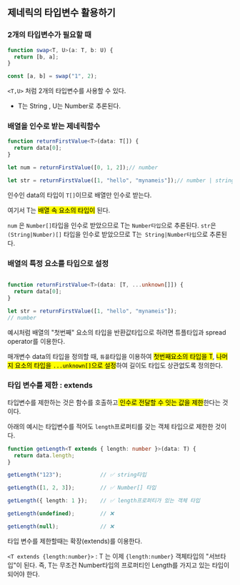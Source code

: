 
## 제네릭의 타입변수 활용하기

### 2개의 타입변수가 필요할 때

```typescript
function swap<T, U>(a: T, b: U) {
  return [b, a];
}

const [a, b] = swap("1", 2);
```

`<T,U>` 처럼 2개의 타입변수를 사용할 수 있다.
- T는 String , U는 Number로 추론된다.

### 배열을 인수로 받는 제네릭함수

```typescript
function returnFirstValue<T>(data: T[]) {
  return data[0];
}

let num = returnFirstValue([0, 1, 2]);// number

let str = returnFirstValue([1, "hello", "mynameis"]);// number | string 
```

인수인 data의 타입이 `T[]`이므로 배열만 인수로 받는다.

여기서 T는 <mark class="hltr-purple">배열 속 요소의 타입이</mark> 된다.

`num` 은 `Number[]`타입을 인수로 받았으므로 T는 `Number타입`으로 추론된다.
`str`은 `(String|Number)[]` 타입을 인수로 받았으므로 T는` String|Number타입`으로 추론된다.


### 배열의 특정 요소를 타입으로 설정

```typescript

function returnFirstValue<T>(data: [T, ...unknown[]]) {
  return data[0];
}

let str = returnFirstValue([1, "hello", "mynameis"]);
// number

```

예시처럼 배열의 "첫번째" 요소의 타입을 반환값타입으로 하려면 튜플타입과 spread operator를 이용한다.

매개변수 data의 타입을 정의할 때, `튜플`타입을 이용하여 <mark class="hltr-yellow">첫번째요소의 타입을 T</mark>, <mark class="hltr-green">나머지 요소의 타입을 `...unknown[]`으로 설정</mark>하여 길이도 타입도 상관없도록 정의한다.


### 타입 변수를 제한 : extends

타입변수를 제한하는 것은 함수를 호출하고<mark class="hltr-yellow"> 인수로 전달할 수 잇는 값을 제한</mark>한다는 것이다.

아래의 예시는 타입변수를 적어도 `length`프로퍼티를 갖는 객체 타입으로 제한한 것이다.

```typescript
function getLength<T extends { length: number }>(data: T) {
  return data.length;
}

getLength("123");            // ✅ string타입

getLength([1, 2, 3]);        // ✅ Number[] 타입

getLength({ length: 1 });    // ✅ length프로퍼티가 있는 객체 타입

getLength(undefined);        // ❌ 

getLength(null);             // ❌
```

타입 변수를 제한할때는 확장(extends)를 이용한다.

`<T extends {length:number}>` : T 는 이제 `{length:number}` 객체타입의 "서브타입"이 된다. 즉, T는 무조건 Number타입의 프로퍼티인 Length를 가지고 있는 타입이 되어야 한다.

